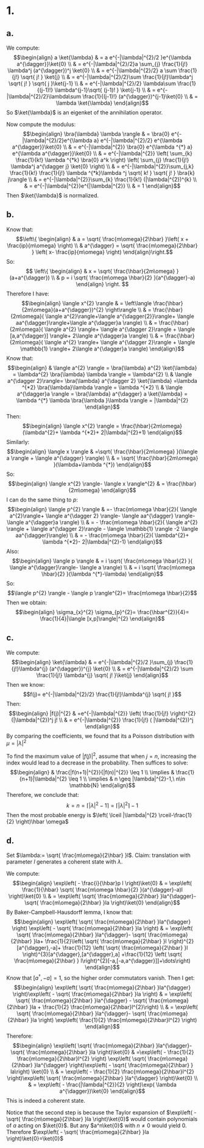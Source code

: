 # 1.
## a.
We compute:
$$\begin{align}
a \ket{\lambda} & = a e^{-|\lambda|^{2}/2 }e^{\lambda a^{\dagger}}\ket{0}  \\
 & = e^{-|\lambda|^{2}/2}a \sum_{j} \frac{1}{j!} \lambda^j (a^{\dagger})^j \ket{0} \\
 & = e^{-|\lambda|^{2}/2} a \sum \frac{1}{j!} \sqrt{ j! } \ket{j} \\
 & = e^{-|\lambda|^{2}/2}\sum \frac{1}{j!}\lambda^j \sqrt{ j! } \sqrt{ j }\ket{j-1} \\
 & = e^{-|\lambda|^{2}/2} \lambda\sum \frac{1}{(j-1)!} \lambda^{j-1}\sqrt{ (j-1)! } \ket{j-1} \\
 & = e^{-|\lambda|^{2}/2}\lambda\sum \frac{1}{(j-1)!} (a^{\dagger})^{j-1}\ket{0} \\
 & = \lambda \ket{\lambda}       
\end{align}$$
So $\ket{\lambda}$ is an eigenket of the annihilation operator.

Now compute the modulus:
$$\begin{align}
\bra{\lambda} \lambda \rangle & = \bra{0} e^{-|\lambda|^{2}/2}e^{\lambda a} e^{-|\lambda|^{2}/2} e^{\lambda a^{\dagger}}\ket{0} \\
 & = e^{-|\lambda|^{2}} \bra{0} e^{\lambda ^{*} a} e^{\lambda a^{\dagger}}\ket{0} \\
 & = e^{-|\lambda|^{2}} \left( \sum_{k} \frac{1}{k!} \lambda ^{*k} \bra{0} a^k  \right) \left( \sum_{j} \frac{1}{j!} \lambda^j a^{\dagger j} \ket{0}  \right) \\
 & = e^{-|\lambda|^{2}}\sum_{j,k} \frac{1}{k!} \frac{1}{j!} \lambda ^{*k}\lambda ^j \sqrt{ k! } \sqrt{ j! } \bra{k} j\rangle \\
 & = e^{-|\lambda|^{2}}\sum_{k} \frac{1}{k!} (|\lambda|^{2})^{k} \\
 & = e^{-|\lambda|^{2}}e^{|\lambda|^{2}} \\
 & = 1  
\end{align}$$
Then $\ket{\lambda}$ is normalized.

## b.
Know that:
$$\left\{ \begin{align}
 & a = \sqrt{  \frac{m\omega}{2\hbar} }\left(  x + \frac{ip}{m\omega} \right) \\
 &  a^{\dagger} = \sqrt{  \frac{m\omega}{2\hbar} } \left(  x- \frac{ip}{m\omega} \right)
\end{align}\right.$$
So:
$$
\left\{ \begin{align}
 & x = \sqrt{  \frac{\hbar}{2m\omega} }(a+a^{\dagger}) \\
 & p = i \sqrt{  \frac{m\omega \hbar}{2} }(a^{\dagger}-a)
\end{align} \right.
$$
Therefore I have:
$$\begin{align}
\langle x^{2} \rangle  & = \left\langle  \frac{\hbar}{2m\omega}(a+a^{\dagger})^{2} \right\rangle \\
 & = \frac{\hbar}{2m\omega}( \langle a^{2}\rangle+\langle a^{\dagger{2}}\rangle+ \langle aa^{\dagger}\rangle+\langle a^{\dagger}a \rangle) \\
 & = \frac{\hbar}{2m\omega}( \langle a^{2} \rangle+ \langle a^{\dagger 2}\rangle + \langle [a,a^{\dagger}] \rangle+ 2\langle a^{\dagger}a \rangle) \\
 & = \frac{\hbar}{2m\omega}( \langle a^{2} \rangle+ \langle a^{\dagger 2}\rangle + \langle \mathbb{1} \rangle+ 2\langle a^{\dagger}a \rangle)
\end{align}$$
Know that:
$$\begin{align}
 & \langle a^{2} \rangle = \bra{\lambda} a^{2} \ket{\lambda} = \lambda^{2} \bra{\lambda} \lambda \rangle = \lambda^{2} \\
 &  \langle a^{\dagger 2}\rangle= \bra{\lambda} a^{\dagger 2} \ket{\lambda} =\lambda ^{*2} \bra{\lambda}\lambda \rangle = \lambda ^{*2} \\
 & \langle a^{\dagger}a \rangle = \bra{\lambda} a^{\dagger} a \ket{\lambda} = \lambda ^{*} \lambda \bra{\lambda }\lambda \rangle = |\lambda|^{2}  
\end{align}$$
Then:
$$\begin{align}
\langle x^{2} \rangle = \frac{\hbar}{2m\omega}(\lambda^{2}+ \lambda ^{*2}+ 2|\lambda|^{2}+1)
\end{align}$$
Similarly:
$$\begin{align}
\langle x \rangle  & =\sqrt{  \frac{\hbar}{2m\omega} }(\langle a \rangle + \langle a^{\dagger} \rangle) \\
 & = \sqrt{  \frac{\hbar}{2m\omega} }(\lambda+\lambda ^{*}) 
\end{align}$$
So:
$$\begin{align}
\langle x^{2} \rangle- \langle x \rangle^{2} & = \frac{\hbar}{2m\omega}
\end{align}$$
I can do the same thing to $p$:
$$\begin{align}
\langle p^{2} \rangle & =- \frac{m\omega \hbar}{2}( \langle a^{2}\rangle+ \langle a^{\dagger 2} \rangle- \langle aa^{\dagger} \rangle-\langle a^{\dagger}a \rangle) \\
 & = - \frac{m\omega \hbar}{2}( \langle a^{2} \rangle + \langle a^{\dagger 2}\rangle - \langle \mathbb{1} \rangle -2 \langle aa^{\dagger}\rangle) \\
 & = - \frac{m\omega \hbar}{2}( \lambda^{2}+ \lambda ^{*2}- 2|\lambda|^{2}-1)
\end{align}$$
Also:
$$\begin{align}
\langle p \rangle & = i \sqrt{ \frac{m\omega \hbar}{2} }( \langle a^{\dagger}\rangle- \langle a \rangle) \\
 & = i \sqrt{  \frac{m\omega \hbar}{2} }(\lambda ^{*}-\lambda)
\end{align}$$
So:
$$\langle p^{2} \rangle - \langle p \rangle^{2}= \frac{m\omega \hbar}{2}$$
Then we obtain:
$$\begin{align}
\sigma_{x}^{2} \sigma_{p}^{2}= \frac{\hbar^{2}}{4}= \frac{1}{4}|\langle [x,p]\rangle|^{2}
\end{align}$$
## c.
We compute:
$$\begin{align}
\ket{\lambda}  & = e^{-|\lambda|^{2}/2 }\sum_{j} \frac{1}{j!}\lambda^{j}  (a^{\dagger})^{j} \ket{0}  \\
 & = e^{-|\lambda|^{2}/2} \sum \frac{1}{j!} \lambda^{j} \sqrt{ j! }\ket{j} 
\end{align}$$
Then we know:
$$f(j)= e^{-|\lambda|^{2}/2} \frac{1}{j!}\lambda^{j} \sqrt{ j! }$$
Then:
$$\begin{align}
|f(j)|^{2} & =e^{-|\lambda|^{2}} \left(  \frac{1}{j!} \right)^{2} (|\lambda|^{2})^j j! \\
 & = e^{-|\lambda|^{2}} \frac{1}{j!} ( |\lambda|^{2})^j
\end{align}$$
By comparing the coefficients, we found that its a Poisson distribution with $\mu=|\lambda|^{2}$

To find the maximum value of $|f(j)|^{2}$, assume that when $j=n$, increasing the index would lead to a decrease in the probability. Then suffices to solve:
$$\begin{align}
 & \frac{|f(n+1)|^{2}}{|f(n)|^{2}} \leq 1 \\
\implies &  \frac{1}{n+1}|\lambda|^{2} \leq 1 \\
\implies  & n \geq |\lambda|^{2}-1,\ n\in \mathbb{N}
\end{align}$$
Therefore, we conclude that:
$$k=n= \lceil |\lambda|^{2}-1 \rceil=\lceil |\lambda|^{2} \rceil-1   $$
Then the most probable energy is $\left(   \lceil |\lambda|^{2} \rceil-\frac{1}{2} \right)\hbar \omega$

## d.

Set $\lambda:= \sqrt{  \frac{m\omega}{2\hbar} }l$. Claim: translation with parameter $l$ generates a coherent state with $\lambda$.

We compute:
$$\begin{align}
\exp\left( - \frac{i}{\hbar}p l \right)\ket{0}  & = \exp\left(  \frac{1}{\hbar} \sqrt{ \frac{m\omega \hbar}{2} }(a^{\dagger}-a)l \right)\ket{0}  \\
 & = \exp\left(  \sqrt{ \frac{m\omega}{2\hbar} }la^{\dagger}- \sqrt{  \frac{m\omega}{2\hbar} }la \right)\ket{0} 
\end{align}$$
By Baker-Campbell-Hausdorff lemma, I know that:
$$\begin{align}
\exp\left( \sqrt{ \frac{m\omega}{2\hbar} }la^{\dagger} \right) \exp\left( - \sqrt{ \frac{m\omega}{2\hbar} }la \right)  & = \exp\left(  \sqrt{ \frac{m\omega}{2\hbar} }la^{\dagger}- \sqrt{ \frac{m\omega}{2\hbar} }la+ \frac{1}{2}\left( \sqrt{  \frac{m\omega}{2\hbar} }l \right)^{2}[a^{\dagger},-a]+ \frac{1}{12} \left(  \sqrt{ \frac{m\omega}{2\hbar} }l \right)^{3}[a^{\dagger},[a^{\dagger},a] +\frac{1}{12} \left(  \sqrt{ \frac{m\omega}{2\hbar} } l\right)^{2}[-a,[-a,a^{\dagger}]]+\dots\right)
\end{align}$$
Know that $[a^{\dagger},-a]=1$, so the higher order commutators vanish. Then I get:
$$\begin{align}
\exp\left( \sqrt{ \frac{m\omega}{2\hbar} }la^{\dagger}  \right)\exp\left( - \sqrt{  \frac{m\omega}{2\hbar} }la \right) & = \exp\left(  \sqrt{ \frac{m\omega}{2\hbar} }la^{\dagger} - \sqrt{ \frac{m\omega}{2\hbar} }la + \frac{1}{2} \frac{m\omega}{2\hbar}l^{2}\right) \\
 & = \exp\left(  \sqrt{ \frac{m\omega}{2\hbar} }la^{\dagger}- \sqrt{ \frac{m\omega}{2\hbar} }la \right) \exp\left(  \frac{1}{2} \frac{m\omega}{2\hbar}l^{2} \right)
\end{align}$$
Therefore:
$$\begin{align}
\exp\left(  \sqrt{ \frac{m\omega}{2\hbar} }la^{\dagger}-\sqrt{ \frac{m\omega}{2\hbar} }la \right)\ket{0}  & =\exp\left( - \frac{1}{2} \frac{m\omega}{2\hbar}l^{2} \right) \exp\left(  \sqrt{ \frac{m\omega}{2\hbar} }la^{\dagger} \right)\exp\left( - \sqrt{ \frac{m\omega}{2\hbar} } la\right) \ket{0} \\
 & = \exp\left( - \frac{1}{2} \frac{m\omega}{2\hbar}l^{2} \right)\exp\left( \sqrt{ \frac{m\omega}{2\hbar} }la^{\dagger} \right)\ket{0} \\
 & = \exp\left( - \frac{|\lambda|^{2}}{2} \right)\exp( \lambda a^{\dagger})\ket{0}   
\end{align}$$
This is indeed a coherent state. 

Notice that the second step is because the Taylor expansion of $\exp\left(  - \sqrt{ \frac{m\omega}{2\hbar} }la \right)\ket{0}$ would contain polynomials of $a$ acting on $\ket{0}$. But any $a^n\ket{0}$ with $n\neq 0$ would yield $0$. Therefore $\exp\left( - \sqrt{ \frac{m\omega}{2\hbar} }la \right)\ket{0}=\ket{0}$
